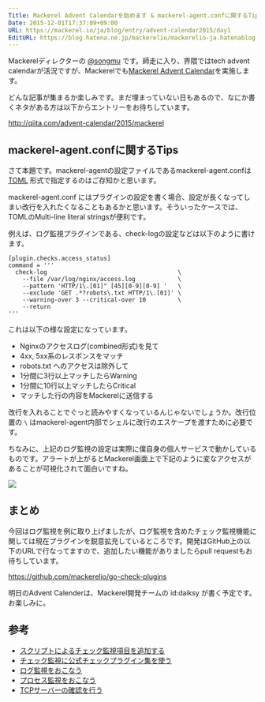 ```yaml
---
Title: Mackerel Advent Calendarを始めます & mackerel-agent.confに関するTips
Date: 2015-12-01T17:37:09+09:00
URL: https://mackerel.io/ja/blog/entry/advent-calendar2015/day1
EditURL: https://blog.hatena.ne.jp/mackerelio/mackerelio-ja.hatenablog.mackerel.io/atom/entry/6653586347147077050
---
```


Mackerelディレクターの [@songmu](https://twitter.com/songmu) です。師走に入り、界隈ではtech advent calendarが活況ですが、Mackerelでも[Mackerel Advent Calendar](http://qiita.com/advent-calendar/2015/mackerel)を実施します。

どんな記事が集まるか楽しみです。まだ埋まっていない日もあるので、なにか書くネタがある方は以下からエントリーをお待ちしています。

http://qiita.com/advent-calendar/2015/mackerel

## mackerel-agent.confに関するTips

さて本題です。mackerel-agentの設定ファイルであるmackerel-agent.confは [TOML](https://github.com/toml-lang/toml) 形式で指定するのはご存知かと思います。

mackerel-agent.conf にはプラグインの設定を書く場合、設定が長くなってしまい改行を入れたくなることもあるかと思います。そういったケースでは、TOMLのMulti-line literal stringsが便利です。

例えば、ログ監視プラグインである、check-logの設定などは以下のように書けます。

```config
[plugin.checks.access_status]
command = '''
  check-log                                     \
    --file /var/log/nginx/access.log            \
    --pattern 'HTTP/1\.[01]" [45][0-9][0-9] '   \
    --exclude 'GET .*?robots\.txt HTTP/1\.[01]' \
    --warning-over 3 --critical-over 10         \
    --return
'''
```

これは以下の様な設定になっています。

- Nginxのアクセスログ(combined形式)を見て
- 4xx, 5xx系のレスポンスをマッチ
- robots.txt へのアクセスは除外して
- 1分間に3行以上マッチしたらWarning
- 1分間に10行以上マッチしたらCritical
- マッチした行の内容をMackerelに送信する

改行を入れることでぐっと読みやすくなっているんじゃないでしょうか。改行位置の `\` はmackerel-agent内部でシェルに改行のエスケープを渡すために必要です。

ちなみに、上記のログ監視の設定は実際に僕自身の個人サービスで動かしているものです。アラートが上がるとMackerel画面上で下記のように変なアクセスがあることが可視化されて面白いですね。

![](https://cdn-ak.f.st-hatena.com/images/fotolife/m/mackerelio/20151201/20151201144607_original.png)

## まとめ

今回はログ監視を例に取り上げましたが、ログ監視を含めたチェック監視機能に関しては現在プラグインを鋭意拡充しているところです。開発はGitHub上の以下のURLで行なってますので、追加したい機能がありましたらpull requestもお待ちしています。

https://github.com/mackerelio/go-check-plugins

明日のAdvent Calenderは、Mackerel開発チームの id:daiksy が書く予定です。お楽しみに。

## 参考

- [スクリプトによるチェック監視項目を追加する](https://mackerel.io/ja/docs/entry/custom-checks)
- [チェック監視に公式チェックプラグイン集を使う](https://mackerel.io/ja/docs/entry/howto/mackerel-check-plugins)
- [ログ監視をおこなう](https://mackerel.io/ja/docs/entry/howto/check/log)
- [プロセス監視をおこなう](https://mackerel.io/ja/docs/entry/howto/check/process)
- [TCPサーバーの確認を行う](https://mackerel.io/ja/docs/entry/howto/check/tcp)
